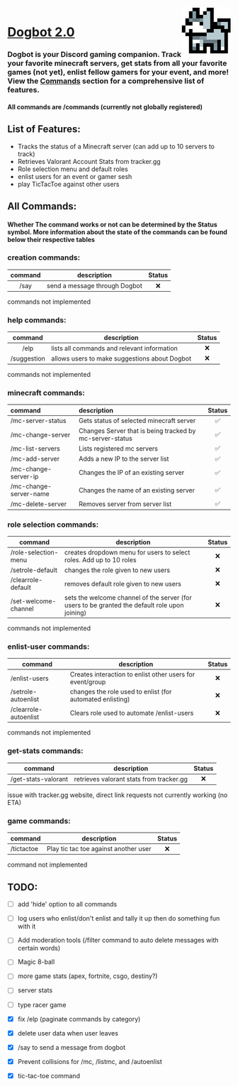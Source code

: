 <img align="right" src="https://github.com/MykelMatar/Dogbot/blob/main/pfp/Dogbot.png">

# [Dogbot 2.0](https://discord.com/api/oauth2/authorize?client_id=848283770041532425&permissions=8&scope=bot%20applications.commands) 
  ### Dogbot is your Discord gaming companion. Track your favorite minecraft servers, get stats from all your favorite games (not yet), enlist fellow gamers for your event, and more! View the [Commands](##All-Commands:) section for a comprehensive list of features.
#### All commands are /commands (currently not globally registered)
  
## List of Features:
  * Tracks the status of a Minecraft server (can add up to 10 servers to track)
  * Retrieves Valorant Account Stats from tracker.gg
  * Role selection menu and default roles
  * enlist users for an event or gamer sesh 
  * play TicTacToe against other users

## All Commands: 
#### Whether The command works or not can be determined by the Status symbol. More information about the state of the commands can be found below their respective tables
### creation commands:
| command | description                    | Status |
|:-------:|--------------------------------|:------:|
|  /say   | send a message through Dogbot  |   ❌    |
commands not implemented

### help commands: 
|   command   | description                                   | Status |
|:-----------:|-----------------------------------------------|:------:|
|    /elp     | lists all commands and relevant information   |   ❌    |
| /suggestion | allows users to make suggestions about Dogbot |   ❌    |
commands not implemented

### minecraft commands: 
| command                | description                                              | Status |
|:-----------------------|:---------------------------------------------------------|:------:|
| /mc-server-status      | Gets status of selected minecraft server                 |   ✅    |
| /mc-change-server      | Changes Server that is being tracked by mc-server-status |   ✅    |
| /mc-list-servers       | Lists registered mc servers                              |   ✅    |
| /mc-add-server         | Adds a new IP to the server list                         |   ✅    |
| /mc-change-server-ip   | Changes the IP of an existing server                     |   ✅    |
| /mc-change-server-name | Changes the name of an existing server                   |   ✅    |
| /mc-delete-server      | Removes server from server list                          |   ✅    |

### role selection commands:
| command              | description                                                                                    | Status |
|----------------------|------------------------------------------------------------------------------------------------|:------:|
| /role-selection-menu | creates dropdown menu for users to select roles. Add up to 10 roles                            |   ❌    |
| /setrole-default     | changes the role given to new users                                                            |   ❌    |
| /clearrole-default   | removes default role given to new users                                                        |   ❌    |
| /set-welcome-channel | sets the welcome channel of the server (for users to be granted the default role upon joining) |   ❌    |
commands not implemented

### enlist-user commands: 
| command               | description                                               | Status |
|-----------------------|-----------------------------------------------------------|:------:|
| /enlist-users         | Creates interaction to enlist other users for event/group |   ❌    |
| /setrole-autoenlist   | changes the role used to enlist (for automated enlisting) |   ❌    |
| /clearrole-autoenlist | Clears role used to automate /enlist-users                |   ❌    |
commands not implemented

### get-stats commands: 
| command             | description                              | Status |
|---------------------|------------------------------------------|:------:|
| /get-stats-valorant | retrieves valorant stats from tracker.gg |   ❌    |
issue with tracker.gg website, direct link requests not currently working (no ETA)

### game commands:
| command    | description                           | Status |
|------------|---------------------------------------|:------:|
| /tictactoe | Play tic tac toe against another user |   ❌    |
command not implemented

## TODO: 
  - [ ] add 'hide' option to all commands
  - [ ] log users who enlist/don't enlist and tally it up then do something fun with it
  - [ ] Add moderation tools (/filter command to auto delete messages with certain words)
  - [ ] Magic 8-ball
  - [ ] more game stats (apex, fortnite, csgo, destiny?)
  - [ ] server stats
  - [ ] type racer game
  - [x] fix /elp (paginate commands by category)
  - [X] delete user data when user leaves
  - [x] /say to send a message from dogbot
  - [x] Prevent collisions for /mc, /listmc, and /autoenlist
  - [x] tic-tac-toe command

